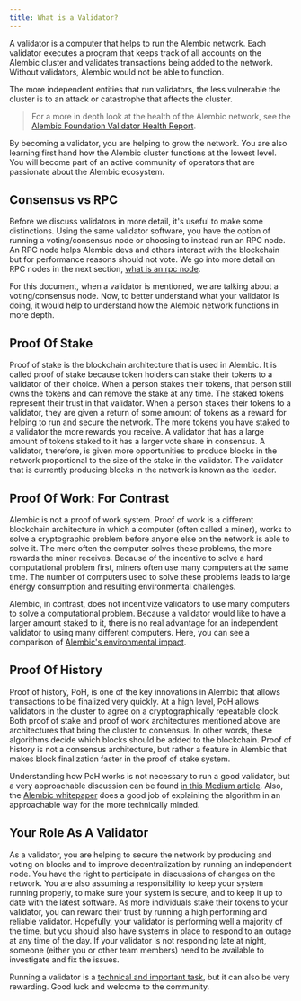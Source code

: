 ```yaml
---
title: What is a Validator?
---
```


A validator is a computer that helps to run the Alembic network. Each validator executes a program that keeps track of all accounts on the Alembic cluster and validates transactions being added to the network. Without validators, Alembic would not be able to function.

The more independent entities that run validators, the less vulnerable the cluster is to an attack or catastrophe that affects the cluster.

> For a more in depth look at the health of the Alembic network, see the [Alembic Foundation Validator Health Report](https://genesisaddress.ai/news/validator-health-report-march-2023).

By becoming a validator, you are helping to grow the network. You are also learning first hand how the Alembic cluster functions at the lowest level. You will become part of an active community of operators that are passionate about the Alembic ecosystem.

## Consensus vs RPC

Before we discuss validators in more detail, it's useful to make some distinctions. Using the same validator software, you have the option of running a voting/consensus node or choosing to instead run an RPC node. An RPC node helps Alembic devs and others interact with the blockchain but for performance reasons should not vote. We go into more detail on RPC nodes in the next section, [what is an rpc node](./what-is-an-rpc-node.md).

For this document, when a validator is mentioned, we are talking about a voting/consensus node. Now, to better understand what your validator is doing, it would help to understand how the Alembic network functions in more depth.

## Proof Of Stake

Proof of stake is the blockchain architecture that is used in Alembic. It is called proof of stake because token holders can stake their tokens to a validator of their choice. When a person stakes their tokens, that person still owns the tokens and can remove the stake at any time. The staked tokens represent their trust in that validator. When a person stakes their tokens to a validator, they are given a return of some amount of tokens as a reward for helping to run and secure the network. The more tokens you have staked to a validator the more rewards you receive. A validator that has a large amount of tokens staked to it has a larger vote share in consensus. A validator, therefore, is given more opportunities to produce blocks in the network proportional to the size of the stake in the validator. The validator that is currently producing blocks in the network is known as the leader.

## Proof Of Work: For Contrast

Alembic is not a proof of work system. Proof of work is a different blockchain architecture in which a computer (often called a miner), works to solve a cryptographic problem before anyone else on the network is able to solve it. The more often the computer solves these problems, the more rewards the miner receives. Because of the incentive to solve a hard computational problem first, miners often use many computers at the same time. The number of computers used to solve these problems leads to large energy consumption and resulting environmental challenges.

Alembic, in contrast, does not incentivize validators to use many computers to solve a computational problem. Because a validator would like to have a larger amount staked to it, there is no real advantage for an independent validator to using many different computers. Here, you can see a comparison of [Alembic's environmental impact](https://genesisaddress.ai/news/Alembic-energy-usage-report-november-2021).

## Proof Of History

Proof of history, PoH, is one of the key innovations in Alembic that allows transactions to be finalized very quickly. At a high level, PoH allows validators in the cluster to agree on a cryptographically repeatable clock. Both proof of stake and proof of work architectures mentioned above are architectures that bring the cluster to consensus. In other words, these algorithms decide which blocks should be added to the blockchain. Proof of history is not a consensus architecture, but rather a feature in Alembic that makes block finalization faster in the proof of stake system.

Understanding how PoH works is not necessary to run a good validator, but a very approachable discussion can be found [in this Medium article](https://medium.com/Alembic-labs/proof-of-history-explained-by-a-water-clock-e682183417b8). Also, the [Alembic whitepaper](https://genesisaddress.ai/Alembic-whitepaper.pdf) does a good job of explaining the algorithm in an approachable way for the more technically minded.

## Your Role As A Validator

As a validator, you are helping to secure the network by producing and voting on blocks and to improve decentralization by running an independent node. You have the right to participate in discussions of changes on the network. You are also assuming a responsibility to keep your system running properly, to make sure your system is secure, and to keep it up to date with the latest software. As more individuals stake their tokens to your validator, you can reward their trust by running a high performing and reliable validator. Hopefully, your validator is performing well a majority of the time, but you should also have systems in place to respond to an outage at any time of the day. If your validator is not responding late at night, someone (either you or other team members) need to be available to investigate and fix the issues.

Running a validator is a [technical and important task](./operations/prerequisites.md), but it can also be very rewarding. Good luck and welcome to the community.
